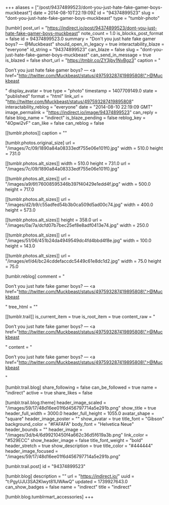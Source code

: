 +++
aliases = ["/post/94374899523/dont-you-just-hate-fake-gamer-boys-muckbeast"]
date = 2014-08-10T22:19:09Z
id = "94374899523"
slug = "dont-you-just-hate-fake-gamer-boys-muckbeast"
type = "tumblr-photo"

[tumblr]
post_url = "https://indirect.io/post/94374899523/dont-you-just-hate-fake-gamer-boys-muckbeast"
note_count = 1.0
is_blocks_post_format = false
id = 94374899523.0
summary = "Don't you just hate fake gamer boys? — @Muckbeast"
should_open_in_legacy = true
interactability_blaze = "everyone"
id_string = "94374899523"
can_blaze = false
slug = "dont-you-just-hate-fake-gamer-boys-muckbeast"
can_send_in_message = true
is_blazed = false
short_url = "https://tmblr.co/ZY3jby1NvBgz3"
caption = "<p>Don&rsquo;t you just hate fake gamer boys? — <a href=\"http://twitter.com/Muckbeast/status/497593287419895808\">@Muckbeast</a></p>"
display_avatar = true
type = "photo"
timestamp = 1407709149.0
state = "published"
format = "html"
link_url = "http://twitter.com/Muckbeast/status/497593287419895808"
interactability_reblog = "everyone"
date = "2014-08-10 22:19:09 GMT"
image_permalink = "https://indirect.io/image/94374899523"
can_reply = false
blog_name = "indirect"
is_blaze_pending = false
reblog_key = "4Opwi2vF"
can_like = false
can_reblog = false

[[tumblr.photos]]
caption = ""

[tumblr.photos.original_size]
url = "/images/7c/09/1890a84a08333edf755e06e101f0.jpg"
width = 510.0
height = 731.0

[[tumblr.photos.alt_sizes]]
width = 510.0
height = 731.0
url = "/images/7c/09/1890a84a08333edf755e06e101f0.jpg"

[[tumblr.photos.alt_sizes]]
url = "/images/a9/6f/76008595346b397f40429e1edd4f.jpg"
width = 500.0
height = 717.0

[[tumblr.photos.alt_sizes]]
url = "/images/d2/b9/c55adfed54b3b0ca509d5ad00c74.jpg"
width = 400.0
height = 573.0

[[tumblr.photos.alt_sizes]]
height = 358.0
url = "/images/0a/7a/dcfd07b7bec25ef8e8adf0413e74.jpg"
width = 250.0

[[tumblr.photos.alt_sizes]]
url = "/images/51/06/451b24da4949549dc4fd4bbd4f8e.jpg"
width = 100.0
height = 143.0

[[tumblr.photos.alt_sizes]]
url = "/images/ef/d4/bc24cddefaccdc5449c61e8dc1d2.jpg"
width = 75.0
height = 75.0

[tumblr.reblog]
comment = "<p>Don’t you just hate fake gamer boys? — <a href=\"http://twitter.com/Muckbeast/status/497593287419895808\">@Muckbeast</a></p>"
tree_html = ""

[[tumblr.trail]]
is_current_item = true
is_root_item = true
content_raw = "<p>Don’t you just hate fake gamer boys? — <a href=\"http://twitter.com/Muckbeast/status/497593287419895808\">@Muckbeast</a></p>"
content = "<p>Don&rsquo;t you just hate fake gamer boys? &mdash; <a href=\"http://twitter.com/Muckbeast/status/497593287419895808\">@Muckbeast</a></p>"

[tumblr.trail.blog]
share_following = false
can_be_followed = true
name = "indirect"
active = true
share_likes = false

[tumblr.trail.blog.theme]
header_image_scaled = "/images/59/17/48d16ee01f6d456797714a5e291b.png"
show_title = true
header_full_width = 3000.0
header_full_height = 1055.0
avatar_shape = "square"
header_image_poster = ""
show_avatar = true
title_font = "Gibson"
background_color = "#FAFAFA"
body_font = "Helvetica Neue"
header_bounds = ""
header_image = "/images/3d/b4/6d99210450f4a662c36d5f619a3b.png"
link_color = "#529ECC"
show_header_image = false
title_font_weight = "bold"
header_stretch = true
show_description = true
title_color = "#444444"
header_image_focused = "/images/59/17/48d16ee01f6d456797714a5e291b.png"

[tumblr.trail.post]
id = "94374899523"

[tumblr.blog]
description = ""
url = "https://indirect.io/"
uuid = "t:PgyUJU3SA2Klwyt81UWAwQ"
updated = 1739927643.0
can_show_badges = false
name = "indirect"
title = "indirect"

[tumblr.blog.tumblrmart_accessories]
+++
